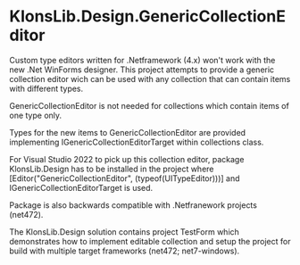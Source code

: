 # KlonsLib.Design.GenericCollectionEditor

Custom type editors written for .Netframework (4.x) won't work with the new .Net WinForms designer.
This project attempts to provide a generic collection editor wich can be used with any collection that can contain items with different types.

GenericCollectionEditor is not needed for collections which contain items of one type only.

Types for the new items to GenericCollectionEditor are provided implementing IGenericCollectionEditorTarget within collections class.

For Visual Studio 2022 to pick up this collection editor, package KlonsLib.Design has to be installed in the project where [Editor("GenericCollectionEditor", (typeof(UITypeEditor)))] and IGenericCollectionEditorTarget is used.

Package is also backwards compatible with .Netfranework projects (net472).

The KlonsLib.Design solution contains project TestForm which demonstrates how to implement editable collection and setup the project for build with multiple target frameworks (net472; net7-windows).